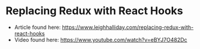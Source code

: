 # Replacing Redux with React Hooks

- Article found here: https://www.leighhalliday.com/replacing-redux-with-react-hooks
- Video found here: https://www.youtube.com/watch?v=eBYJ7O482Dc
